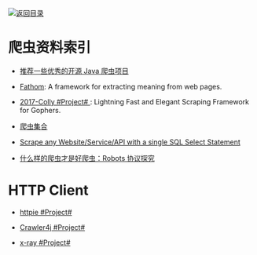 [![返回目录](https://parg.co/UGo)](https://github.com/wxyyxc1992/Awesome-Links)

# 爬虫资料索引

* [推荐一些优秀的开源 Java 爬虫项目](https://zhuanlan.zhihu.com/p/24844250)

* [Fathom](https://github.com/mozilla/fathom): A framework for extracting meaning from web pages.

* [2017-Colly #Project# ](https://github.com/asciimoo/colly): Lightning Fast and Elegant Scraping Framework for Gophers.

* [爬虫集合](https://github.com/facert/awesome-spider)

* [Scrape any Website/Service/API with a single SQL Select Statement](https://hackernoon.com/scrape-any-website-service-api-with-a-single-sql-select-statement-8d60be1e9a49#.qk9dmtpdv)

* [什么样的爬虫才是好爬虫：Robots 协议探究](http://mp.weixin.qq.com/s?__biz=MzIxNDE4MzA4OQ==&mid=2651024700&idx=1&sn=f7eb42de24c78948d2b10570d8b165e8&scene=0#wechat_redirect)

# HTTP Client

* [httpie #Project#](https://github.com/jkbrzt/httpie)

* [Crawler4j #Project#](https://github.com/yasserg/crawler4j)

* [x-ray #Project#](https://github.com/lapwinglabs/x-ray)
